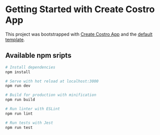# Getting Started with Create Costro App

This project was bootstrapped with [Create Costro App](https://github.com/costrojs/create-costro-app) and the [default template](https://github.com/costrojs/costro-templates/tree/main/templates/default).

## Available npm sripts

```bash
# Install dependencies
npm install

# Serve with hot reload at localhost:3000
npm run dev

# Build for production with minification
npm run build

# Run linter with ESLint
npm run lint

# Run tests with Jest
npm run test
```
